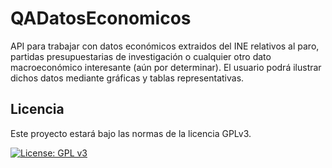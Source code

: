 # QADatosEconomicos

API para trabajar con datos económicos extraidos del INE relativos al paro, partidas presupuestarias de investigación o cualquier otro dato macroeconómico interesante (aún por determinar). El usuario podrá ilustrar dichos datos mediante gráficas y tablas representativas.


## Licencia

Este proyecto estará bajo las normas de la licencia GPLv3.

[![License: GPL v3](https://img.shields.io/badge/License-GPLv3-blue.svg)](https://www.gnu.org/licenses/gpl-3.0)
